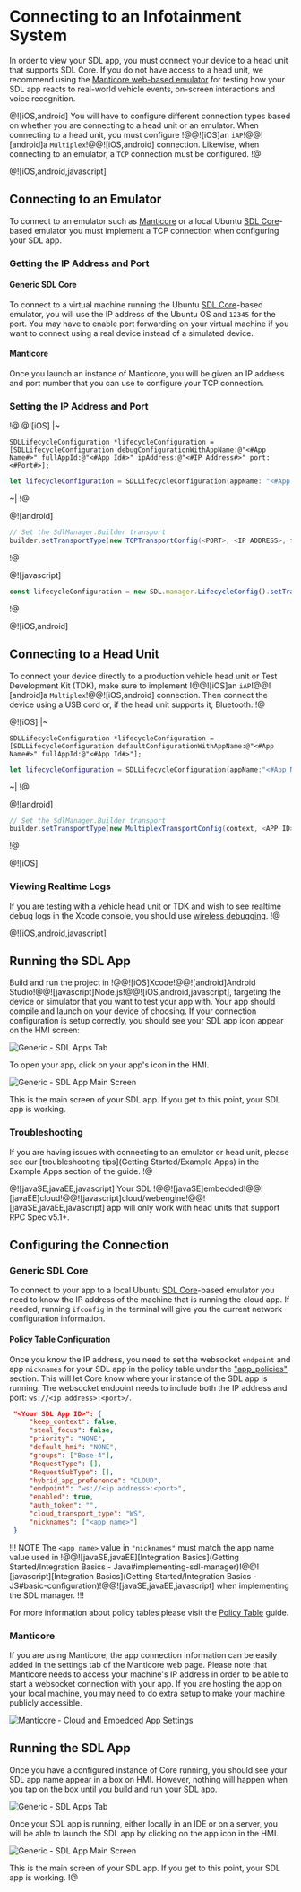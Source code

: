 # Connecting to an Infotainment System
In order to view your SDL app, you must connect your device to a head unit that supports SDL Core. If you do not have access to a head unit, we recommend using the [Manticore web-based emulator](https://smartdevicelink.com/resources/manticore/) for testing how your SDL app reacts to real-world vehicle events, on-screen interactions and voice recognition.

@![iOS,android]
You will have to configure different connection types based on whether you are connecting to a head unit or an emulator. When connecting to a head unit, you must configure !@@![iOS]an `iAP`!@@![android]a `Multiplex`!@@![iOS,android] connection. Likewise, when connecting to an emulator, a `TCP` connection must be configured.
!@

@![iOS,android,javascript]
## Connecting to an Emulator
To connect to an emulator such as [Manticore](https://smartdevicelink.com/resources/manticore/) or a local Ubuntu [SDL Core](https://github.com/smartdevicelink/sdl_core)-based emulator you must implement a TCP connection when configuring your SDL app. 

### Getting the IP Address and Port
#### Generic SDL Core
To connect to a virtual machine running the Ubuntu [SDL Core](https://github.com/smartdevicelink/sdl_core)-based emulator, you will use the IP address of the Ubuntu OS and `12345` for the port. You may have to enable port forwarding on your virtual machine if you want to connect using a real device instead of a simulated device. 

#### Manticore
Once you launch an instance of Manticore, you will be given an IP address and port number that you can use to configure your TCP connection. 

### Setting the IP Address and Port
!@
@![iOS]
|~
```objc
SDLLifecycleConfiguration *lifecycleConfiguration = [SDLLifecycleConfiguration debugConfigurationWithAppName:@"<#App Name#>" fullAppId:@"<#App Id#>" ipAddress:@"<#IP Address#>" port:<#Port#>];
```
```swift
let lifecycleConfiguration = SDLLifecycleConfiguration(appName: "<#App Name#>", fullAppId: "<#App Id#>", ipAddress: "<#IP Address#>", port: <#Port#>)
```
~|
!@

@![android]
```java
// Set the SdlManager.Builder transport
builder.setTransportType(new TCPTransportConfig(<PORT>, <IP ADDRESS>, false));
```
!@

@![javascript]
```javascript
const lifecycleConfiguration = new SDL.manager.LifecycleConfig().setTransportConfig(new SDL.transport.TcpClientConfig(<IP Address>, <PORT>));
```
!@

@![iOS,android]
## Connecting to a Head Unit
To connect your device directly to a production vehicle head unit or Test Development Kit (TDK), make sure to implement !@@![iOS]an `iAP`!@@![android]a `Multiplex`!@@![iOS,android] connection. Then connect the device using a USB cord or, if the head unit supports it, Bluetooth.
!@

@![iOS]
|~
```objc
SDLLifecycleConfiguration *lifecycleConfiguration = [SDLLifecycleConfiguration defaultConfigurationWithAppName:@"<#App Name#>" fullAppId:@"<#App Id#>"];
```
```swift
let lifecycleConfiguration = SDLLifecycleConfiguration(appName:"<#App Name#>", fullAppId: "<#App Id#>")
```
~|
!@

@![android]
```java
// Set the SdlManager.Builder transport
builder.setTransportType(new MultiplexTransportConfig(context, <APP ID>));
```
!@

@![iOS]
### Viewing Realtime Logs
If you are testing with a vehicle head unit or TDK and wish to see realtime debug logs in the Xcode console, you should use [wireless debugging](https://developer.apple.com/videos/play/wwdc2017/404/).
!@ 

@![iOS,android,javascript]
## Running the SDL App
Build and run the project in !@@![iOS]Xcode!@@![android]Android Studio!@@![javascript]Node.js!@@![iOS,android,javascript], targeting the device or simulator that you want to test your app with. Your app should compile and launch on your device of choosing. If your connection configuration is setup correctly, you should see your SDL app icon appear on the HMI screen:

![Generic - SDL Apps Tab](assets/Generic_apps_screen.png)

To open your app, click on your app's icon in the HMI.

![Generic - SDL App Main Screen](assets/Generic_non_media.png)

This is the main screen of your SDL app. If you get to this point, your SDL app is working.

### Troubleshooting 
If you are having issues with connecting to an emulator or head unit, please see our [troubleshooting tips](Getting Started/Example Apps) in the Example Apps section of the guide. 
!@

@![javaSE,javaEE,javascript]
Your SDL !@@![javaSE]embedded!@@![javaEE]cloud!@@![javascript]cloud/webengine!@@![javaSE,javaEE,javascript] app will only work with head units that support RPC Spec v5.1+.

## Configuring the Connection
### Generic SDL Core
To connect to your app to a local Ubuntu [SDL Core](https://github.com/smartdevicelink/sdl_core)-based emulator you need to know the IP address of the machine that is running the cloud app. If needed, running `ifconfig` in the terminal will give you the current network configuration information.

#### Policy Table Configuration
Once you know the IP address, you need to set the websocket `endpoint` and app `nicknames` for your SDL app in the policy table under the ["app_policies"](https://smartdevicelink.com/en/guides/sdl-server/api-reference-documentation/policy-table/application-policies) section. This will let Core know where your instance of the SDL app is running. The websocket endpoint needs to include both the IP address and port: `ws://<ip address>:<port>/`.

```json
 "<Your SDL App ID>": {
     "keep_context": false,
     "steal_focus": false,
     "priority": "NONE",
     "default_hmi": "NONE",
     "groups": ["Base-4"],
     "RequestType": [],
     "RequestSubType": [],
     "hybrid_app_preference": "CLOUD",
     "endpoint": "ws://<ip address>:<port>",
     "enabled": true,
     "auth_token": "",
     "cloud_transport_type": "WS",
     "nicknames": ["<app name>"]
 }
```


!!! NOTE
The `<app name>` value in `"nicknames"` must match the app name value used in !@@![javaSE,javaEE][Integration Basics](Getting Started/Integration Basics - Java#implementing-sdl-manager)!@@![javascript][Integration Basics](Getting Started/Integration Basics - JS#basic-configuration)!@@![javaSE,javaEE,javascript] when implementing the SDL manager.
!!!


For more information about policy tables please visit the [Policy Table](https://smartdevicelink.com/en/guides/sdl-server/api-reference-documentation/policy-table/overview) guide.

### Manticore
If you are using Manticore, the app connection information can be easily added in the settings tab of the Manticore web page. Please note that Manticore needs to access your machine's IP address in order to be able to start a websocket connection with your app. If you are hosting the app on your local machine, you may need to do extra setup to make your machine publicly accessible.

![Manticore - Cloud and Embedded App Settings](assets/Manticore_cloud_embedded_app_settings.png)

## Running the SDL App
Once you have a configured instance of Core running, you should see your SDL app name appear in a box on HMI. However, nothing will happen when you tap on the box until you build and run your SDL app.

![Generic - SDL Apps Tab](assets/Generic_apps_screen.png)

Once your SDL app is running, either locally in an IDE or on a server, you will be able to launch the SDL app by clicking on the app icon in the HMI.

![Generic - SDL App Main Screen](assets/Generic_non_media.png)

This is the main screen of your SDL app. If you get to this point, your SDL app is working.
!@